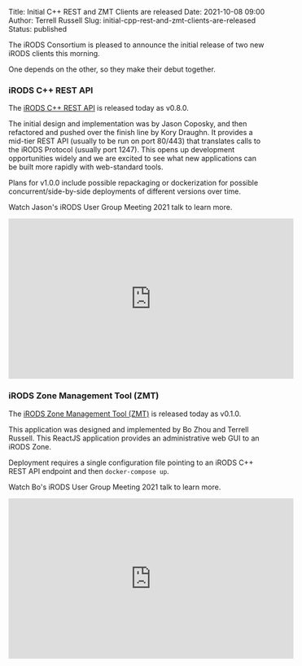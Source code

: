 Title: Initial C++ REST and ZMT Clients are released
Date: 2021-10-08 09:00
Author: Terrell Russell
Slug: initial-cpp-rest-and-zmt-clients-are-released
Status: published


The iRODS Consortium is pleased to announce the initial release of two new iRODS clients this morning.

One depends on the other, so they make their debut together.

### iRODS C++ REST API

The [iRODS C++ REST API](https://github.com/irods/irods_client_rest_cpp) is released today as v0.8.0.

The initial design and implementation was by Jason Coposky, and then refactored and pushed over the finish line by Kory Draughn.  It provides a mid-tier REST API (usually to be run on port 80/443) that translates calls to the iRODS Protocol (usually port 1247).  This opens up development opportunities widely and we are excited to see what new applications can be built more rapidly with web-standard tools.

Plans for v1.0.0 include possible repackaging or dockerization for possible concurrent/side-by-side deployments of different versions over time.

Watch Jason's iRODS User Group Meeting 2021 talk to learn more.

<iframe width="560" height="315" src="https://www.youtube.com/embed/tQPQqBXR-Xw" frameborder="0" gesture="media" allow="encrypted-media" allowfullscreen></iframe>


### iRODS Zone Management Tool (ZMT)

The [iRODS Zone Management Tool (ZMT)](https://github.com/irods/irods_client_zone_management_tool) is released today as v0.1.0.

This application was designed and implemented by Bo Zhou and Terrell Russell.  This ReactJS application provides an administrative web GUI to an iRODS Zone.

Deployment requires a single configuration file pointing to an iRODS C++ REST API endpoint and then `docker-compose up`.

Watch Bo's iRODS User Group Meeting 2021 talk to learn more.

<iframe width="560" height="315" src="https://www.youtube.com/embed/jO7pyG1Am28" frameborder="0" gesture="media" allow="encrypted-media" allowfullscreen></iframe>
